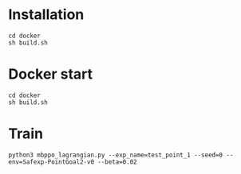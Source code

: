 # Installation

```
cd docker
sh build.sh
```

# Docker start
```
cd docker
sh build.sh
```


# Train
```
python3 mbppo_lagrangian.py --exp_name=test_point_1 --seed=0 --env=Safexp-PointGoal2-v0 --beta=0.02
```